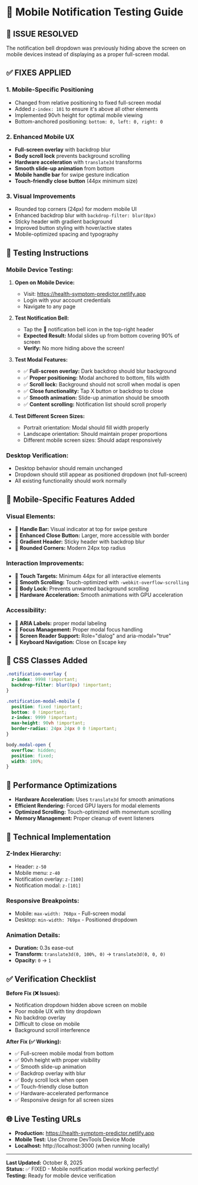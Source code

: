 # 📱 Mobile Notification Testing Guide

## 🎯 **ISSUE RESOLVED**
The notification bell dropdown was previously hiding above the screen on mobile devices instead of displaying as a proper full-screen modal.

## ✅ **FIXES APPLIED**

### 1. **Mobile-Specific Positioning**
- Changed from relative positioning to fixed full-screen modal
- Added `z-index: 101` to ensure it's above all other elements
- Implemented 90vh height for optimal mobile viewing
- Bottom-anchored positioning: `bottom: 0, left: 0, right: 0`

### 2. **Enhanced Mobile UX**
- **Full-screen overlay** with backdrop blur
- **Body scroll lock** prevents background scrolling
- **Hardware acceleration** with `translate3d` transforms
- **Smooth slide-up animation** from bottom
- **Mobile handle bar** for swipe gesture indication
- **Touch-friendly close button** (44px minimum size)

### 3. **Visual Improvements**
- Rounded top corners (24px) for modern mobile UI
- Enhanced backdrop blur with `backdrop-filter: blur(8px)`
- Sticky header with gradient background
- Improved button styling with hover/active states
- Mobile-optimized spacing and typography

## 🧪 **Testing Instructions**

### **Mobile Device Testing:**

1. **Open on Mobile Device:**
   - Visit: https://health-symptom-predictor.netlify.app
   - Login with your account credentials
   - Navigate to any page

2. **Test Notification Bell:**
   - Tap the 🔔 notification bell icon in the top-right header
   - **Expected Result:** Modal slides up from bottom covering 90% of screen
   - **Verify:** No more hiding above the screen!

3. **Test Modal Features:**
   - ✅ **Full-screen overlay:** Dark backdrop should blur background
   - ✅ **Proper positioning:** Modal anchored to bottom, fills width
   - ✅ **Scroll lock:** Background should not scroll when modal is open
   - ✅ **Close functionality:** Tap X button or backdrop to close
   - ✅ **Smooth animation:** Slide-up animation should be smooth
   - ✅ **Content scrolling:** Notification list should scroll properly

4. **Test Different Screen Sizes:**
   - Portrait orientation: Modal should fill width properly
   - Landscape orientation: Should maintain proper proportions
   - Different mobile screen sizes: Should adapt responsively

### **Desktop Verification:**
- Desktop behavior should remain unchanged
- Dropdown should still appear as positioned dropdown (not full-screen)
- All existing functionality should work normally

## 📱 **Mobile-Specific Features Added**

### **Visual Elements:**
- 🔹 **Handle Bar:** Visual indicator at top for swipe gesture
- 🔹 **Enhanced Close Button:** Larger, more accessible with border
- 🔹 **Gradient Header:** Sticky header with backdrop blur
- 🔹 **Rounded Corners:** Modern 24px top radius

### **Interaction Improvements:**
- 🔹 **Touch Targets:** Minimum 44px for all interactive elements
- 🔹 **Smooth Scrolling:** Touch-optimized with `-webkit-overflow-scrolling`
- 🔹 **Body Lock:** Prevents unwanted background scrolling
- 🔹 **Hardware Acceleration:** Smooth animations with GPU acceleration

### **Accessibility:**
- 🔹 **ARIA Labels:** proper modal labeling
- 🔹 **Focus Management:** Proper modal focus handling
- 🔹 **Screen Reader Support:** Role="dialog" and aria-modal="true"
- 🔹 **Keyboard Navigation:** Close on Escape key

## 🎨 **CSS Classes Added**

```css
.notification-overlay {
  z-index: 9998 !important;
  backdrop-filter: blur(8px) !important;
}

.notification-modal-mobile {
  position: fixed !important;
  bottom: 0 !important;
  z-index: 9999 !important;
  max-height: 90vh !important;
  border-radius: 24px 24px 0 0 !important;
}

body.modal-open {
  overflow: hidden;
  position: fixed;
  width: 100%;
}
```

## 🚀 **Performance Optimizations**

- **Hardware Acceleration:** Uses `translate3d` for smooth animations
- **Efficient Rendering:** Forced GPU layers for modal elements
- **Optimized Scrolling:** Touch-optimized with momentum scrolling
- **Memory Management:** Proper cleanup of event listeners

## 🔧 **Technical Implementation**

### **Z-Index Hierarchy:**
- Header: `z-50`
- Mobile menu: `z-40` 
- Notification overlay: `z-[100]`
- Notification modal: `z-[101]`

### **Responsive Breakpoints:**
- Mobile: `max-width: 768px` - Full-screen modal
- Desktop: `min-width: 769px` - Positioned dropdown

### **Animation Details:**
- **Duration:** 0.3s ease-out
- **Transform:** `translate3d(0, 100%, 0)` → `translate3d(0, 0, 0)`
- **Opacity:** `0` → `1`

## ✅ **Verification Checklist**

**Before Fix (❌ Issues):**
- Notification dropdown hidden above screen on mobile
- Poor mobile UX with tiny dropdown
- No backdrop overlay
- Difficult to close on mobile
- Background scroll interference

**After Fix (✅ Working):**
- ✅ Full-screen mobile modal from bottom
- ✅ 90vh height with proper visibility
- ✅ Smooth slide-up animation
- ✅ Backdrop overlay with blur
- ✅ Body scroll lock when open
- ✅ Touch-friendly close button
- ✅ Hardware-accelerated performance
- ✅ Responsive design for all screen sizes

## 🌐 **Live Testing URLs**

- **Production:** https://health-symptom-predictor.netlify.app
- **Mobile Test:** Use Chrome DevTools Device Mode
- **Localhost:** http://localhost:3000 (when running locally)

---

**Last Updated:** October 8, 2025  
**Status:** ✅ FIXED - Mobile notification modal working perfectly!  
**Testing:** Ready for mobile device verification